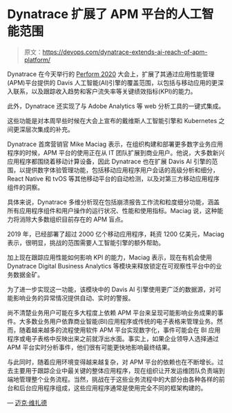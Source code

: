# Dynatrace 扩展了 APM 平台的人工智能范围

> 原文：<https://devops.com/dynatrace-extends-ai-reach-of-apm-platform/>

Dynatrace 在今天举行的 [Perform 2020](https://www.dynatrace.com/perform-vegas/) 大会上，扩展了其通过应用性能管理(APM)平台提供的 Davis 人工智能(AI)引擎的覆盖范围，以包括与移动应用的更深入联系，以及跟踪收入趋势和客户流失率等关键绩效指标(KPI)的能力。

此外，Dynatrace 还实现了与 Adobe Analytics 等 web 分析工具的一键式集成。

这些功能是对本周早些时候在大会上宣布的戴维斯人工智能引擎和 Kubernetes 之间更深层次集成的补充。

Dynatrace 首席营销官 Mike Maciag 表示，在组织构建和部署更多数字业务应用程序的时候，APM 平台的使用正在从 IT 团队扩展到商业用户。他说，大多数新兴应用程序都围绕着移动计算设备，因此 Dynatrace 也在扩展 Davis AI 引擎的范围，以提供数字体验管理功能，包括移动应用程序用户会话的高级分析和细分，React Native 和 tvOS 等其他移动平台的自动检测，以及对第三方移动应用程序组件的洞察。

具体来说，Dynatrace 多维分析现在包括崩溃报告工作流和粒度细分功能，涵盖所有应用程序组件和用户操作的运行状况、性能和使用指标。Maciag 说，这种能力将消除大多数组织目前存在的 APM 盲点。

2019 年，已经部署了超过 2000 亿个移动应用程序，耗资 1200 亿美元，Maciag 表示，很明显，挑战的范围需要人工智能引擎的额外帮助。

加上现在跟踪应用性能如何影响 KPI 的能力，Maciag 表示，现在有机会使用 Dynatrace Digital Business Analytics 等模块来释放锁定在可观察性平台中的业务数据金矿。

为了进一步实现这一功能，该模块中的 Davis AI 引擎使用更广泛的数据源，对可能影响业务的异常情况提供自动、实时的警报。

尚不清楚业务用户可能在多大程度上依赖 APM 平台来呈现可能影响业务成果的事件。大多数业务用户依靠商业智能(BI)应用程序或传统的电子表格来管理业务。然而，随着越来越多的流程使用软件 APM 平台实现数字化，事件可能会在 BI 应用程序或电子表格中反映出来之前就浮出水面。事实上，如果企业领导人选择通过 APM 平台实时分析事件，他们很有可能更快地影响最终结果。

与此同时，随着应用环境变得越来越复杂，对 APM 平台的依赖也在不断增长。过去主要用于跟踪企业中最关键的整体应用程序，现在组织让开发运维团队负责端到端地管理整个业务流程。当然，挑战在于这些业务流程中的大部分由各种各样的前台和后台应用程序组成，这些应用程序通常是使用完全不同的框架构建的。

— [迈克·维扎德](https://devops.com/author/mike-vizard/)